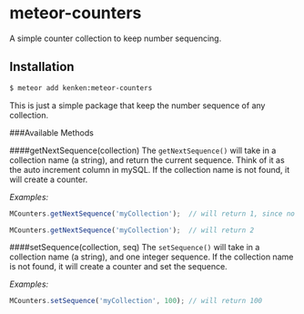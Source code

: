 meteor-counters
================

A simple counter collection to keep number sequencing.

## Installation

```bash
$ meteor add kenken:meteor-counters
```
This is just a simple package that keep the number sequence of any collection.

###Available Methods

####getNextSequence(collection)
The `getNextSequence()` will take in a collection name (a string), and return the current sequence. Think of it as the auto increment column in mySQL. If the collection name is not found, it will create a counter.

*Examples:*

```javascript
MCounters.getNextSequence('myCollection');	// will return 1, since no previous counter named 'myCollection'

MCounters.getNextSequence('myCollection');	// will return 2
```

####setSequence(collection, seq)
The `setSequence()` will take in a collection name (a string), and one integer sequence. If the collection name is not found, it will create a counter and set the sequence.

*Examples:*

```javascript
MCounters.setSequence('myCollection', 100);	// will return 100
```
